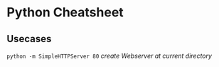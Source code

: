 # Python Cheatsheet

## Usecases
`python -m SimpleHTTPServer 80` *create Webserver at current directory*
